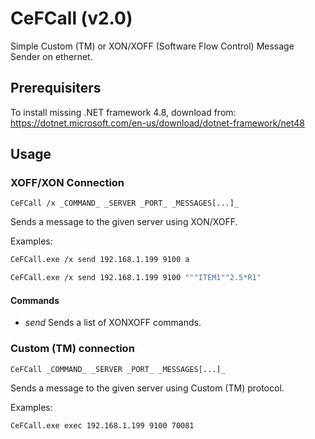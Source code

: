 # CeFCall (v2.0)

Simple Custom (TM) or XON/XOFF (Software Flow Control) Message Sender on ethernet.

## Prerequisiters

To install missing .NET framework 4.8, download from:
<https://dotnet.microsoft.com/en-us/download/dotnet-framework/net48>

## Usage

### XOFF/XON Connection

``CeFCall /x _COMMAND_ _SERVER _PORT_ _MESSAGES[...]_``

Sends a message to the given server using XON/XOFF.

Examples:

```bash
CeFCall.exe /x send 192.168.1.199 9100 a
```

```bash
CeFCall.exe /x send 192.168.1.199 9100 """ITEM1""2.5*R1"
```

#### Commands

* _send_
	Sends a list of XONXOFF commands.

### Custom (TM) connection

``CeFCall _COMMAND_ _SERVER _PORT_ _MESSAGES[...]_``

Sends a message to the given server using Custom (TM) protocol.

Examples:

```bash
CeFCall.exe exec 192.168.1.199 9100 70081
```
